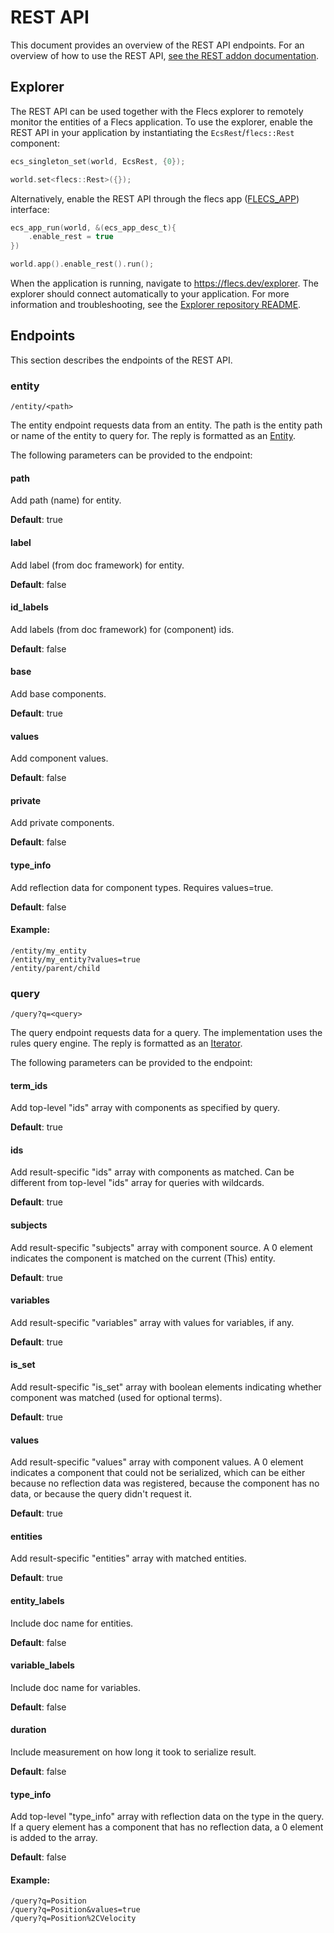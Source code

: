 # REST API
This document provides an overview of the REST API endpoints. For an overview of how to use the REST API, [see the REST addon documentation](https://flecs.docsforge.com/master/api-rest/).

## Explorer
The REST API can be used together with the Flecs explorer to remotely monitor the entities of a Flecs application. To use the explorer, enable the REST API in your application by instantiating the `EcsRest`/`flecs::Rest` component:

```c
ecs_singleton_set(world, EcsRest, {0});
```
```cpp
world.set<flecs::Rest>({});
```

Alternatively, enable the REST API through the flecs app ([FLECS_APP](https://flecs.docsforge.com/master/api-app/)) interface:

```c
ecs_app_run(world, &(ecs_app_desc_t){
    .enable_rest = true
})
```
```cpp
world.app().enable_rest().run();
```

When the application is running, navigate to https://flecs.dev/explorer. The explorer should connect automatically to your application. For more information and troubleshooting, see the [Explorer repository README](https://github/com/flecs-hub/explorer).

## Endpoints
This section describes the endpoints of the REST API.

### entity
```
/entity/<path>
```
The entity endpoint requests data from an entity. The path is the entity
path or name of the entity to query for. The reply is formatted as an [Entity](JsonFormat.md#entity).

The following parameters can be provided to the endpoint:

#### **path**
Add path (name) for entity.

**Default**: true

#### **label**
Add label (from doc framework) for entity.

**Default**: false

#### **id_labels**
Add labels (from doc framework) for (component) ids.

**Default**: false

#### **base**
Add base components.

**Default**: true

#### **values**
Add component values.

**Default**: false

#### **private**
Add private components.

**Default**: false

#### **type_info**
Add reflection data for component types. Requires values=true.

**Default**: false

#### **Example**:
```
/entity/my_entity
/entity/my_entity?values=true
/entity/parent/child
```

### query
```
/query?q=<query>
```
The query endpoint requests data for a query. The implementation uses the
rules query engine. The reply is formatted as an [Iterator](JsonFormat.md#iterator).

The following parameters can be provided to the endpoint:

#### **term_ids**
Add top-level "ids" array with components as specified by query.

**Default**: true

#### **ids**
Add result-specific "ids" array with components as matched. Can be different from top-level "ids" array for queries with wildcards.

**Default**: true
  
#### **subjects**
Add result-specific "subjects" array with component source. A 0 element indicates the component is matched on the current (This) entity.

**Default**: true
    
#### **variables**
Add result-specific "variables" array with values for variables, if any.

**Default**: true
 
#### **is_set**
Add result-specific "is_set" array with boolean elements indicating whether component was matched (used for optional terms).

**Default**: true

#### **values**
Add result-specific "values" array with component values. A 0 element indicates a component that could not be serialized, which can be either
because no reflection data was registered, because the component has no
data, or because the query didn't request it.

**Default**: true

#### **entities**
Add result-specific "entities" array with matched entities.

**Default**: true

#### **entity_labels**
Include doc name for entities.

**Default**: false

#### **variable_labels**
Include doc name for variables.

**Default**: false

#### **duration**
Include measurement on how long it took to serialize result.

**Default**: false
    
#### **type_info**
Add top-level "type_info" array with reflection data on the type in
the query. If a query element has a component that has no reflection
data, a 0 element is added to the array.

**Default**: false

#### Example:
```
/query?q=Position
/query?q=Position&values=true
/query?q=Position%2CVelocity
```